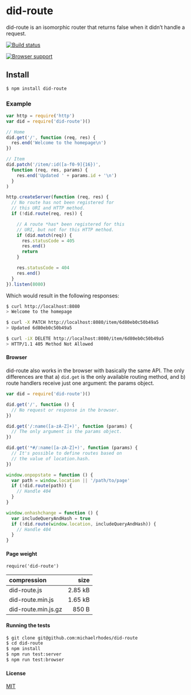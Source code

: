 # did-route

did-route is an isomorphic router that returns false when it didn’t handle a request.

[![Build status](https://travis-ci.org/michaelrhodes/did-route.svg?branch=master)](https://travis-ci.org/michaelrhodes/did-route)

[![Browser support](https://ci.testling.com/michaelrhodes/can-route.png)](https://ci.testling.com/michaelrhodes/can-route)

## Install

```sh
$ npm install did-route
```

### Example

```js
var http = require('http')
var did = require('did-route')()

// Home
did.get('/', function (req, res) {
  res.end('Welcome to the homepage\n')
})

// Item
did.patch('/item/:id([a-f0-9]{16})',
  function (req, res, params) {
    res.end('Updated ' + params.id + '\n')
  }
)

http.createServer(function (req, res) {
  // No route has not been registered for
  // this URI and HTTP method.
  if (!did.route(req, res)) { 

    // A route *has* been registered for this
    // URI, but not for this HTTP method.
    if (did.match(req)) {
      res.statusCode = 405
      res.end()
      return
    }

    res.statusCode = 404
    res.end()
  }
}).listen(8080)
```

Which would result in the following responses:

```sh
$ curl http://localhost:8080
> Welcome to the homepage

$ curl -X PATCH http://localhost:8080/item/6d80eb0c50b49a5
> Updated 6d80eb0c50b49a5

$ curl -iX DELETE http://localhost:8080/item/6d80eb0c50b49a5
> HTTP/1.1 405 Method Not Allowed
```

#### Browser

did-route also works in the browser with basically the same API. The only differences are that a) `did.get` is the only available routing method, and b) route handlers receive just one argument: the params object.

```js
var did = require('did-route')()

did.get('/', function () {
  // No request or response in the browser.
})

did.get('/:name([a-zA-Z]+)', function (params) {
  // The only argument is the params object.
})

did.get('*#/:name([a-zA-Z]+)', function (params) {
  // It's possible to define routes based on
  // the value of location.hash.
})

window.onpopstate = function () {
  var path = window.location || '/path/to/page'
  if (!did.route(path)) {
    // Handle 404
  }
}

window.onhashchange = function () {
  var includeQueryAndHash = true
  if (!did.route(window.location, includeQueryAndHash)) {
    // Handle 404
  }
}
```

#### Page weight

`require('did-route')`

| compression         |    size |
| :------------------ | ------: |
| did-route.js        | 2.85 kB |
| did-route.min.js    | 1.65 kB |
| did-route.min.js.gz |   850 B |


#### Running the tests

```sh
$ git clone git@github.com:michaelrhodes/did-route
$ cd did-route
$ npm install
$ npm run test:server
$ npm run test:browser
```

#### License

[MIT](http://opensource.org/licenses/MIT)
